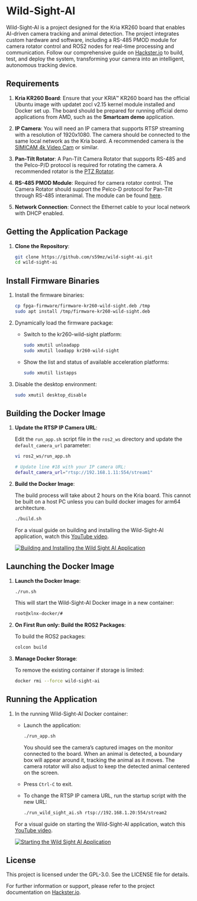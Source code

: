 # Wild-Sight-AI

Wild-Sight-AI is a project designed for the Kria KR260 board that enables AI-driven camera tracking and animal detection. The project integrates custom hardware and software, including a RS-485 PMOD module for camera rotator control and ROS2 nodes for real-time processing and communication. Follow our comprehensive guide on [Hackster.io](https://www.hackster.io/matjaz4/wildsight-ai-real-time-human-wildlife-conflict-detection-ff65fa) to build, test, and deploy the system, transforming your camera into an intelligent, autonomous tracking device.

## Requirements

1. **Kria KR260 Board**: Ensure that your KRIA™ KR260 board has the official Ubuntu image with updatet zocl v2.15 kernel module installed and Docker set up. The board should be prepared for running official demo applications from AMD, such as the **Smartcam demo** application.

2. **IP Camera**: You will need an IP camera that supports RTSP streaming with a resolution of 1920x1080. The camera should be connected to the same local network as the Kria board. A recommended camera is the [SIMICAM 4k Video Cam](https://a.aliexpress.com/_EznpRub) or similar.

3. **Pan-Tilt Rotator**: A Pan-Tilt Camera Rotator that supports RS-485 and the Pelco-P/D protocol is required for rotating the camera. A recommended rotator is the [PTZ Rotator](https://a.aliexpress.com/_EvhGQMB).

4. **RS-485 PMOD Module**: Required for camera rotator control. The Camera Rotator should support the Pelco-D protocol for Pan-Tilt through RS-485 interanimal. The module can be found [here](https://github.com/s59mz/kicad-pmod_rs485).

5. **Network Connection**: Connect the Ethernet cable to your local network with DHCP enabled.

## Getting the Application Package

1. **Clone the Repository**:

    ```bash
    git clone https://github.com/s59mz/wild-sight-ai.git
    cd wild-sight-ai
    ```

## Install Firmware Binaries

1. Install the firmware binaries:

    ```bash
    cp fpga-firmware/firmware-kr260-wild-sight.deb /tmp
    sudo apt install /tmp/firmware-kr260-wild-sight.deb
    ```

2. Dynamically load the firmware package:

    * Switch to the kr260-wild-sight platform:

      ```bash
      sudo xmutil unloadapp
      sudo xmutil loadapp kr260-wild-sight
      ```
    
    * Show the list and status of available acceleration platforms:

      ```bash
      sudo xmutil listapps
      ```

3. Disable the desktop environment:

      ```bash
      sudo xmutil desktop_disable
      ```

## Building the Docker Image

1. **Update the RTSP IP Camera URL**:

    Edit the `run_app.sh` script file in the `ros2_ws` directory and update the `default_camera_url` parameter:

    ```bash
    vi ros2_ws/run_app.sh

    # Update line #18 with your IP camera URL:
    default_camera_url="rtsp://192.168.1.11:554/stream1"
    ```

2. **Build the Docker Image**:

    The build process will take about 2 hours on the Kria board. This cannot be built on a host PC unless you can build docker images for arm64 architecture.

    ```bash
    ./build.sh
    ```

    For a visual guide on building and installing the Wild-Sight-AI application, watch this [YouTube video](https://www.youtube.com/watch?v=w_0K5YZrkO0).

    [![Building and Installing the Wild Sight AI Application](https://img.youtube.com/vi/w_0K5YZrkO0/hqdefault.jpg)](https://www.youtube.com/watch?v=w_0K5YZrkO0)

## Launching the Docker Image

1. **Launch the Docker Image**:

    ```bash
    ./run.sh
    ```

    This will start the Wild-Sight-AI Docker image in a new container:

    ```bash
    root@xlnx-docker/#
    ```

2. **On First Run only: Build the ROS2 Packages**:

    To build the ROS2 packages:

    ```bash
    colcon build
    ```

3. **Manage Docker Storage**:

    To remove the existing container if storage is limited:

    ```bash
    docker rmi --force wild-sight-ai
    ```

## Running the Application

1. In the running Wild-Sight-AI Docker container:

    * Launch the application:

      ```bash
      ./run_app.sh
      ```

      You should see the camera’s captured images on the monitor connected to the board. When an animal is detected, a boundary box will appear around it, tracking the animal as it moves. The camera rotator will also adjust to keep the detected animal centered on the screen.

    * Press `Ctrl-C` to exit.

    * To change the RTSP IP camera URL, run the startup script with the new URL:

      ```bash
      ./run_wild_sight_ai.sh rtsp://192.168.1.20:554/stream2
      ```

    For a visual guide on starting the Wild-Sight-AI application, watch this [YouTube video](https://www.youtube.com/watch?v=IakoRX5yPNo).

    [![Starting the Wild Sight AI Application](https://img.youtube.com/vi/IakoRX5yPNo/hqdefault.jpg)](https://www.youtube.com/watch?v=IakoRX5yPNo)

## License

This project is licensed under the GPL-3.0. See the LICENSE file for details.

For further information or support, please refer to the project documentation on [Hackster.io](https://www.hackster.io/matjaz4/wildsight-ai-real-time-human-wildlife-conflict-detection-ff65fa).
